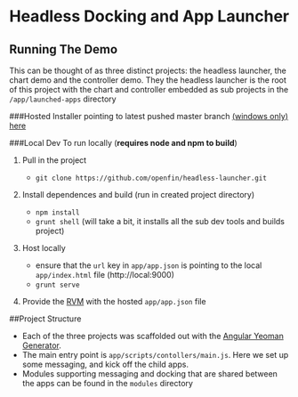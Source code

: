 # Headless Docking and App Launcher 

## Running The Demo

This can be thought of as three distinct projects: the headless launcher, the chart demo and the controller demo. They the headless launcher is the root of this project with the chart and controller embedded as sub projects in the `/app/launched-apps` directory  


###Hosted 
Installer pointing to latest pushed master branch [(windows only) 
here](https://dl.openfin.co/services/download?fileName=headless-launcher-installer&config=https://demoappdirectory.openf.in/desktop/deploy/headless-launcher/app.json) 

###Local Dev
To run locally (**requires node and npm to build**)

1. Pull in the project
    * `git clone https://github.com/openfin/headless-launcher.git`
    

2. Install dependences and build (run in created project directory)
    * `npm install`
    * `grunt shell` (will take a bit, it installs all the sub dev tools and builds project)

3. Host locally
    * ensure that the `url` key in `app/app.json` is pointing to the local `app/index.html` file (http://local:9000)
    * `grunt serve`

4. Provide the [RVM](http://openfin.co/developers.html?url=developers/getting-started/deploy-app.html) with the hosted `app/app.json` file


##Project Structure

* Each of the three projects was scaffolded out with the [Angular Yeoman Generator](https://github.com/yeoman/generator-angular). 
* The main entry point is `app/scripts/contollers/main.js`. Here we set up some messaging, and kick off the child apps. 
* Modules supporting messaging and docking that are shared between the apps can be found in the `modules` directory 



